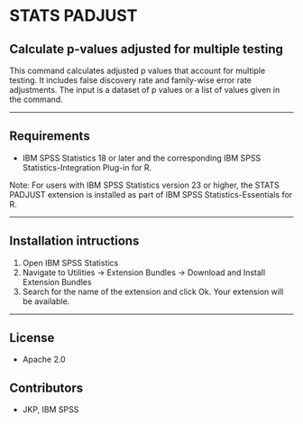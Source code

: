 # STATS PADJUST
## Calculate p-values adjusted for multiple testing
 This command calculates adjusted p values that account for multiple testing.  It includes false discovery rate and family-wise error rate adjustments.  The input is a dataset of p values or a list of values given in the command.

---
Requirements
----
- IBM SPSS Statistics 18 or later and the corresponding IBM SPSS Statistics-Integration Plug-in for R.

Note: For users with IBM SPSS Statistics version 23 or higher, the STATS PADJUST extension is installed as part of IBM SPSS Statistics-Essentials for R.

---
Installation intructions
----
1. Open IBM SPSS Statistics
2. Navigate to Utilities -> Extension Bundles -> Download and Install Extension Bundles
3. Search for the name of the extension and click Ok. Your extension will be available.

---
License
----

- Apache 2.0
                              
Contributors
----

  - JKP, IBM SPSS
